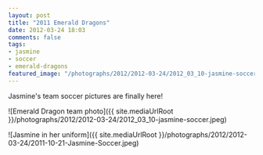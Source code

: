 ```yaml
---
layout: post
title: "2011 Emerald Dragons"
date: 2012-03-24 18:03
comments: false
tags: 
- jasmine
- soccer
- emerald-dragons
featured_image: "/photographs/2012/2012-03-24/2012_03_10-jasmine-soccer.jpeg"
---
```

Jasmine's team soccer pictures are finally here!
 


![Emerald Dragon team photo]({{ site.mediaUrlRoot }}/photographs/2012/2012-03-24/2012_03_10-jasmine-soccer.jpeg)





![Jasmine in her uniform]({{ site.mediaUrlRoot }}/photographs/2012/2012-03-24/2011-10-21-Jasmine-Soccer.jpeg)
